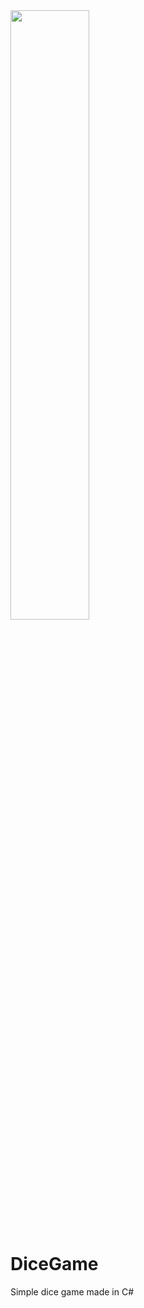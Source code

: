 <img src="https://i.giphy.com/media/3oGRFlpAW4sIHA02NW/giphy.webp" width="50%">

# DiceGame
Simple dice game made in C#
